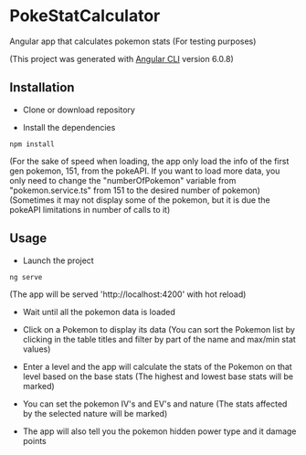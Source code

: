 # PokeStatCalculator

Angular app that calculates pokemon stats (For testing purposes)

(This project was generated with [Angular CLI](https://github.com/angular/angular-cli) version 6.0.8)

## Installation
- Clone or download repository

- Install the dependencies
```
npm install
```
(For the sake of speed when loading, the app only load the info of the first gen pokemon, 151, from the pokeAPI. If you want to load more data, you only need to change the "numberOfPokemon" variable from "pokemon.service.ts" from 151 to the desired number of pokemon)
(Sometimes it may not display some of the pokemon, but it is due the pokeAPI limitations in number of calls to it)

## Usage
- Launch the project
```
ng serve
```
(The app will be served 'http://localhost:4200' with hot reload)

- Wait until all the pokemon data is loaded

- Click on a Pokemon to display its data (You can sort the Pokemon list by clicking in the table titles and filter by part of the name and max/min stat values)

- Enter a level and the app will calculate the stats of the Pokemon on that level based on the base stats
(The highest and lowest base stats will be marked)

- You can set the pokemon IV's and EV's and nature (The stats affected by the selected nature will be marked)

- The app will also tell you the pokemon hidden power type and it damage points
